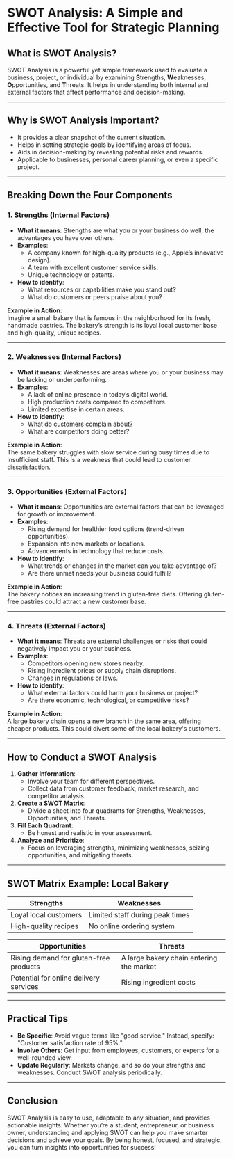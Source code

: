 # **SWOT Analysis: A Simple and Effective Tool for Strategic Planning**

## **What is SWOT Analysis?**
SWOT Analysis is a powerful yet simple framework used to evaluate a business, project, or individual by examining **S**trengths, **W**eaknesses, **O**pportunities, and **T**hreats. It helps in understanding both internal and external factors that affect performance and decision-making.

---

## **Why is SWOT Analysis Important?**
- It provides a clear snapshot of the current situation.
- Helps in setting strategic goals by identifying areas of focus.
- Aids in decision-making by revealing potential risks and rewards.
- Applicable to businesses, personal career planning, or even a specific project.

---

## **Breaking Down the Four Components**

### **1. Strengths (Internal Factors)**
   - **What it means**: Strengths are what you or your business do well, the advantages you have over others.
   - **Examples**:
     - A company known for high-quality products (e.g., Apple’s innovative design).
     - A team with excellent customer service skills.
     - Unique technology or patents.
   - **How to identify**:
     - What resources or capabilities make you stand out?
     - What do customers or peers praise about you?

   **Example in Action**:  
   Imagine a small bakery that is famous in the neighborhood for its fresh, handmade pastries. The bakery’s strength is its loyal local customer base and high-quality, unique recipes.

---

### **2. Weaknesses (Internal Factors)**
   - **What it means**: Weaknesses are areas where you or your business may be lacking or underperforming.
   - **Examples**:
     - A lack of online presence in today’s digital world.
     - High production costs compared to competitors.
     - Limited expertise in certain areas.
   - **How to identify**:
     - What do customers complain about?
     - What are competitors doing better?

   **Example in Action**:  
   The same bakery struggles with slow service during busy times due to insufficient staff. This is a weakness that could lead to customer dissatisfaction.

---

### **3. Opportunities (External Factors)**
   - **What it means**: Opportunities are external factors that can be leveraged for growth or improvement.
   - **Examples**:
     - Rising demand for healthier food options (trend-driven opportunities).
     - Expansion into new markets or locations.
     - Advancements in technology that reduce costs.
   - **How to identify**:
     - What trends or changes in the market can you take advantage of?
     - Are there unmet needs your business could fulfill?

   **Example in Action**:  
   The bakery notices an increasing trend in gluten-free diets. Offering gluten-free pastries could attract a new customer base.

---

### **4. Threats (External Factors)**
   - **What it means**: Threats are external challenges or risks that could negatively impact you or your business.
   - **Examples**:
     - Competitors opening new stores nearby.
     - Rising ingredient prices or supply chain disruptions.
     - Changes in regulations or laws.
   - **How to identify**:
     - What external factors could harm your business or project?
     - Are there economic, technological, or competitive risks?

   **Example in Action**:  
   A large bakery chain opens a new branch in the same area, offering cheaper products. This could divert some of the local bakery's customers.

---

## **How to Conduct a SWOT Analysis**
1. **Gather Information**: 
   - Involve your team for different perspectives.
   - Collect data from customer feedback, market research, and competitor analysis.
2. **Create a SWOT Matrix**:
   - Divide a sheet into four quadrants for Strengths, Weaknesses, Opportunities, and Threats.
3. **Fill Each Quadrant**:
   - Be honest and realistic in your assessment.
4. **Analyze and Prioritize**:
   - Focus on leveraging strengths, minimizing weaknesses, seizing opportunities, and mitigating threats.

---

## **SWOT Matrix Example: Local Bakery**

| **Strengths**           | **Weaknesses**                |
|--------------------------|-------------------------------|
| Loyal local customers    | Limited staff during peak times|
| High-quality recipes     | No online ordering system     |


| **Opportunities**        | **Threats**                  |
|--------------------------|-------------------------------|
| Rising demand for gluten-free products | A large bakery chain entering the market |
| Potential for online delivery services | Rising ingredient costs                 |

---

## **Practical Tips**
- **Be Specific**: Avoid vague terms like "good service." Instead, specify: "Customer satisfaction rate of 95%."
- **Involve Others**: Get input from employees, customers, or experts for a well-rounded view.
- **Update Regularly**: Markets change, and so do your strengths and weaknesses. Conduct SWOT analysis periodically.

---

## **Conclusion**
SWOT Analysis is easy to use, adaptable to any situation, and provides actionable insights. Whether you’re a student, entrepreneur, or business owner, understanding and applying SWOT can help you make smarter decisions and achieve your goals. By being honest, focused, and strategic, you can turn insights into opportunities for success!
